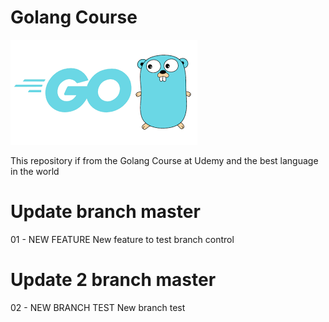 # Golang Course

![Golang is the future](golang.png)

This repository if from the Golang Course at Udemy
and the best language in the world

# Update branch master

01 - NEW FEATURE
New feature to test branch control

# Update 2 branch master

02 - NEW BRANCH TEST
New branch test


